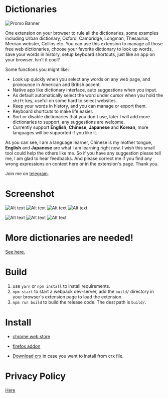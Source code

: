 # Dictionaries

![Promo Banner](https://github.com/revir/dictionaries/raw/master/readme_images/all-in-one.jpg)

One extension on your browser to rule all the dictionaries, some examples including Urban dictionary, Oxford, Cambridge, Longman, Thesaurus, Merrian webster, Collins etc. You can use this extension to manage all those free web dictionaries, choose your favorite dictionary to look up words, save your words in history, setup keyboard shortcuts, just like an app on your browser. Isn't it cool?

Some functions you might like:

- Look up quickly when you select any words on any web page, and pronounce in American and British accent.
- Native app like dictionary interface, auto suggestions when you input.
- As default automatically select the word under cursor when you hold the `shift` key, useful on some hard to select websites.
- Keep your words in history, and you can manage or export them.
- Keyboard shortcuts to make life easier.
- Sort or disable dictionaries that you don't use, later I will add more dictionaries to support, any suggestions are welcome.
- Currently support **English**, **Chinese**, **Japanese** and **Korean**, more languages will be supported if you like it.

As you can see, I am a language learner, Chinese is my mother tongue, **English** and **Japanese** are what I am learning right now. I wish this small tool could help the others like me. So if you have any suggestion please tell me, I am glad to hear feedbacks.
And please correct me if you find any wrong expressions on context here or in the extension's page. Thank you.

Join me on [telegram](https://t.me/worldlanguagelearner).

# Screenshot
![Alt text](https://github.com/revir/dictionaries/raw/master/readme_images/s1-final.jpg)
![Alt text](https://github.com/revir/dictionaries/raw/master/readme_images/s2-final.jpg)
![Alt text](https://github.com/revir/dictionaries/raw/master/readme_images/s3-final.jpg)
![Alt text](https://github.com/revir/dictionaries/raw/master/readme_images/s4-final.jpg)


![Alt text](https://github.com/revir/dictionaries/raw/master/readme_images/english.jpg)
![Alt text](https://github.com/revir/dictionaries/raw/master/readme_images/chinese.jpg)
![Alt text](https://github.com/revir/dictionaries/raw/master/readme_images/japanese.jpg)

# More dictionaries are needed!  

[See here.](more-dicts.md)

# Build

1. use `yarn` or `npm install` to install requirements.
2. `npm start` to start a webpack dev-server, add the `build/` directory in your browser's extension page to load the extension.
3. `npm run build` to build the release code. The dest path is `build/`.

# Install

- [chrome web store](https://chrome.google.com/webstore/detail/dictionaries/diojcfpekhhnndfmggknljpnfpcccbhc)

- [firefox addon](https://addons.mozilla.org/en-US/firefox/addon/dictionaries/)

- [Download crx](https://github.com/revir/dictionaries/raw/master/dictionaries.crx) in case you want to install from crx file.

# Privacy Policy

[Here](privacy.md)